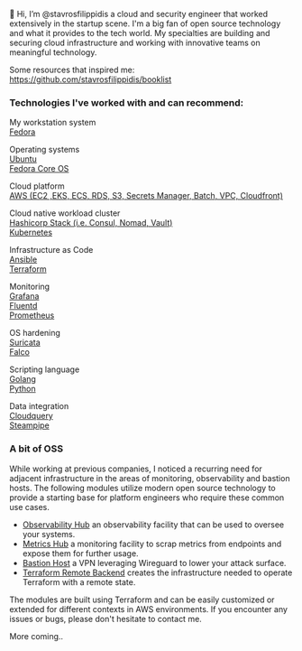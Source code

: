 
👋 Hi, I’m @stavrosfilippidis a cloud and security engineer that worked extensively in the 
startup scene. I'm a big fan of open source technology and what it provides to the tech world. 
My specialties are building and securing cloud infrastructure and working with innovative teams on 
meaningful technology. 

Some resources that inspired me:   
https://github.com/stavrosfilippidis/booklist 

### Technologies I've worked with and can recommend:   

My workstation system   
[Fedora](https://getfedora.org/)  

Operating systems  
[Ubuntu](https://ubuntu.com/)   
[Fedora Core OS](https://docs.fedoraproject.org/en-US/fedora-coreos/)    

Cloud platform    
[AWS (EC2 ,EKS, ECS, RDS, S3, Secrets Manager, Batch, VPC, Cloudfront)](https://aws.amazon.com/)  

Cloud native workload cluster    
[Hashicorp Stack (i.e. Consul, Nomad, Vault)](https://www.hashicorp.com/solutions)  
[Kubernetes](https://kubernetes.io/)    

Infrastructure as Code    
[Ansible](https://www.ansible.com/)     
[Terraform](https://www.terraform.io/)   

Monitoring     
[Grafana](https://grafana.com/)    
[Fluentd](https://www.fluentd.org/)   
[Prometheus](https://prometheus.io/)      
 
OS hardening    
[Suricata](https://suricata.io/)   
[Falco](https://falco.org/)       

Scripting language   
[Golang](https://go.dev/)    
[Python](https://docs.python.org/3/)   

Data integration  
[Cloudquery](https://www.cloudquery.io/)   
[Steampipe](https://steampipe.io/)   



### A bit of OSS 

While working at previous companies, I noticed a recurring need for 
adjacent infrastructure in the areas of monitoring, observability and bastion hosts. 
The following modules utilize modern open source technology to provide a 
starting base for platform engineers who require these common use cases.

  - [Observability Hub](https://github.com/stavrosfilippidis/tf_aws_observability_hub) an observability facility that can be used to oversee your systems.
  - [Metrics Hub](https://github.com/stavrosfilippidis/tf_aws_metrics_collector) a monitoring facility to scrap metrics from endpoints and expose them for further usage. 
  - [Bastion Host](https://github.com/stavrosfilippidis/tf_aws_wireguard_vpn) a VPN leveraging Wireguard to lower your attack surface.
  - [Terraform Remote Backend](https://github.com/stavrosfilippidis/tf_aws_s3_remote_terraform_backend) creates the infrastructure needed to operate Terraform with a remote state.


The modules are built using Terraform and can be easily customized or extended for different contexts in AWS environments.
If you encounter any issues or bugs, please don't hesitate to contact me. 
  

More coming.. 
